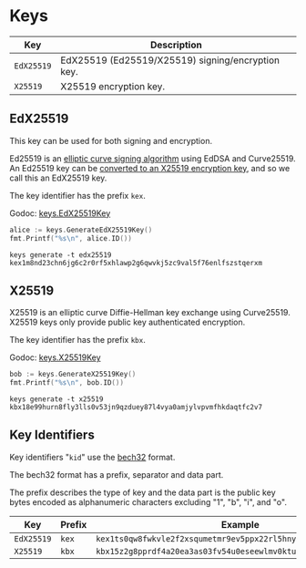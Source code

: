 # Keys

| Key        | Description                                       |
| ---------- | ------------------------------------------------- |
| `EdX25519` | EdX25519 (Ed25519/X25519) signing/encryption key. |
| `X25519`   | X25519 encryption key.                            |

## EdX25519

This key can be used for both signing and encryption.

Ed25519 is an [elliptic curve signing algorithm](https://tools.ietf.org/html/rfc8032) using EdDSA and Curve25519.
An Ed25519 key can be [converted to an X25519 encryption key](https://blog.filippo.io/using-ed25519-keys-for-encryption/),
and so we call this an EdX25519 key.

The key identifier has the prefix `kex`.

Godoc: [keys.EdX25519Key](https://pkg.go.dev/github.com/keys-pub/keys?tab=doc#EdX25519Key)

```go
alice := keys.GenerateEdX25519Key()
fmt.Printf("%s\n", alice.ID())
```

```shell
keys generate -t edx25519
kex1m8nd23chn6jg6c2r0rf5xhlawp2g6qwvkj5zc9val5f76enlfszstqerxm
```

## X25519

X25519 is an elliptic curve Diffie-Hellman key exchange using Curve25519.
X25519 keys only provide public key authenticated encryption.

The key identifier has the prefix `kbx`.

Godoc: [keys.X25519Key](https://pkg.go.dev/github.com/keys-pub/keys?tab=doc#EdX25519Key)

```go
bob := keys.GenerateX25519Key()
fmt.Printf("%s\n", bob.ID())
```

```shell
keys generate -t x25519
kbx18e99hurn8fly3lls0v53jn9qzduey87l4vya0amjylvpvmfhkdaqtfc2v7
```

## Key Identifiers

Key identifiers "`kid`" use the [bech32](https://en.bitcoin.it/wiki/BIP_0173) format.

The bech32 format has a prefix, separator and data part.

The prefix describes the type of key and the data part is the public key bytes encoded as alphanumeric characters excluding "1", "b", "i", and "o".

| Key        | Prefix | Example                                                          |
| ---------- | ------ | ---------------------------------------------------------------- |
| `EdX25519` | `kex`  | `kex1ts0qw8fwkvle2f2xsqumetmr9ev5ppx22rl5hnycen68sanjzl7qnta629` |
| `X25519`   | `kbx`  | `kbx15z2g8pprdf4a20ea3as03fv54u0eseewlmv0ktu0ezwzakm2x3ss28selu` |
